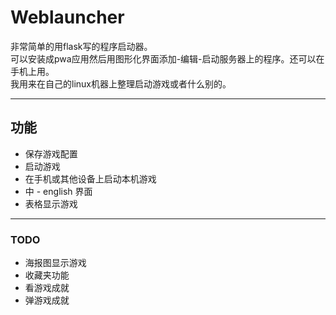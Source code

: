  # Weblauncher
非常简单的用flask写的程序启动器。<br>
可以安装成pwa应用然后用图形化界面添加-编辑-启动服务器上的程序。还可以在手机上用。<br>
我用来在自己的linux机器上整理启动游戏或者什么别的。<hr>
## 功能
- 保存游戏配置
- 启动游戏
- 在手机或其他设备上启动本机游戏
- 中 - english 界面
- 表格显示游戏
<hr>

### TODO
- 海报图显示游戏
- 收藏夹功能
- 看游戏成就
- 弹游戏成就